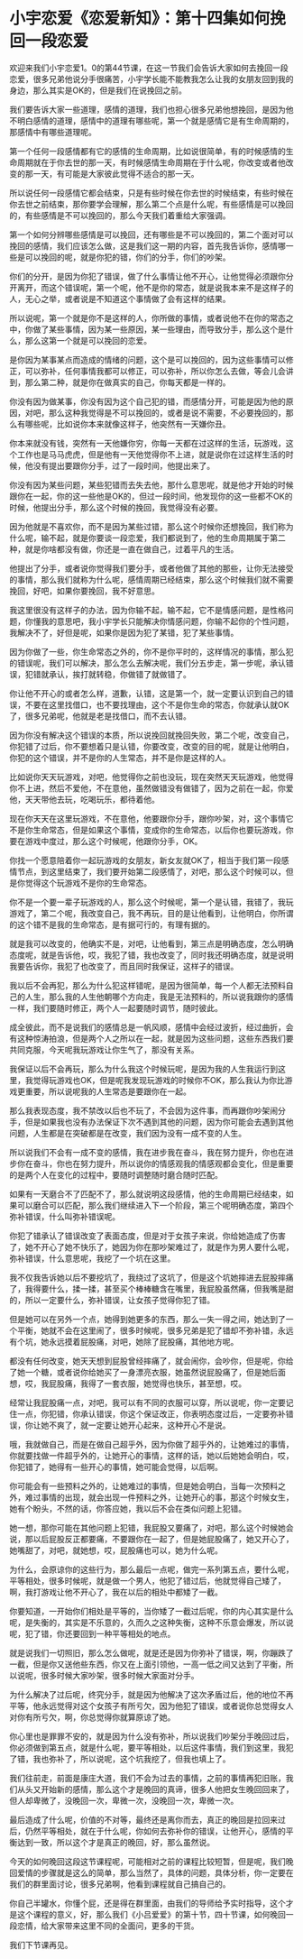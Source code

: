 # 小宇恋爱《恋爱新知》：第十四集如何挽回一段恋爱

欢迎来我们小宇恋爱1。0的第44节课，在这一节我们会告诉大家如何去挽回一段恋爱，很多兄弟他说分手很痛苦，小宇学长能不能教我怎么让我的女朋友回到我的身边，那么其实是OK的，但是我们在说挽回之前。

我们要告诉大家一些道理，感情的道理，我们也担心很多兄弟他想挽回，是因为他不明白感情的道理，感情中的道理有哪些呢，第一个就是感情它是有生命周期的，那感情中有哪些道理呢。

第一个任何一段感情都有它的感情的生命周期，比如说很简单，有的时候感情的生命周期就在于你去世的那一天，有时候感情生命周期在于什么呢，你改变或者他改变的那一天，有可能是大家彼此觉得不适合的那一天。

所以说任何一段感情它都会结束，只是有些时候在你去世的时候结束，有些时候在你去世之前结束，那你要学会理解，那么第二个点是什么呢，有些感情是可以挽回的，有些感情是不可以挽回的，那么今天我们着重给大家强调。

第一个如何分辨哪些感情是可以挽回，还有哪些是不可以挽回的，第二个面对可以挽回的感情，我们应该怎么做，这是我们这一期的内容，首先我告诉你，感情哪一些是可以挽回的呢，就是你犯的错，你们的分手，你们的吵架。

你们的分开，是因为你犯了错误，做了什么事情让他不开心，让他觉得必须跟你分开离开，而这个错误呢，第一个呢，他不是你的常态，就是说我本来不是这样子的人，无心之举，或者说是不知道这个事情做了会有这样的结果。

所以说呢，第一个就是你不是这样的人，你所做的事情，或者说他不在你的常态之中，你做了某些事情，因为某一些原因，某一些理由，而导致分手，那么这个是什么，那么这第一个就是可以挽回的恋爱。

是你因为某事某点而造成的情绪的问题，这个是可以挽回的，因为这些事情可以修正，可以弥补，任何事情我都可以修正，可以弥补，所以你怎么去做，等会儿会讲到，那么第二种，就是你在做真实的自己，你每天都是一样的。

你没有因为做某事，你没有因为这个自己犯的错，而感情分开，可能是因为他的原因，对吧，那么这种我觉得是不可以挽回的，或者是说不需要，不必要挽回的，那么有哪些呢，比如说你本来就像这样子，他突然有一天嫌你丑。

你本来就没有钱，突然有一天他嫌你穷，你每一天都在过这样的生活，玩游戏，这个工作也是马马虎虎，但是他有一天他觉得你不上进，就是说你在过这样生活的时候，他没有提出要跟你分手，过了一段时间，他提出来了。

你没有因为某些问题，某些犯错而去失去他，那什么意思呢，就是他才开始的时候跟你在一起，你的这一些他是OK的，但过一段时间，他发现你的这一些都不OK的时候，他提出分手，那么这个时候的挽回，我觉得没有必要。

因为他就是不喜欢你，而不是因为某些过错，那么这个时候你还想挽回，我们称为什么呢，输不起，就是你要谈一段恋爱，我们都说到了，他的生命周期属于第二种，就是你啥都没有做，你还是一直在做自己，过着平凡的生活。

他提出了分手，或者说你觉得我们要分手，或者他做了其他的那些，让你无法接受的事情，那么我们就称为什么呢，感情周期已经结束，那么这个时候我们就不需要挽回，好吧，如果你要挽回，我不好意思。

我这里很没有这样子的办法，因为你输不起，输不起，它不是情感问题，是性格问题，你懂我的意思吧，我小宇学长只能解决你情感问题，你输不起你的个性问题，我解决不了，好但是呢，如果你是因为犯了某错，犯了某些事情。

因为你做了一些，你生命常态之外的，你不是你平时的，这样情况的事情，那么犯的错误呢，我们可以解决，那么怎么去解决呢，我们分五步走，第一步呢，承认错误，犯错就承认，挨打就转稳，你做错了就做错了。

你让他不开心的或者怎么样，道歉，认错，这是第一个，就一定要认识到自己的错误，不要在这里找借口，也不要找理由，这个不是你生命的常态，你就承认就OK了，很多兄弟呢，他就是老是找借口，而不去认错。

因为你没有解决这个错误的本质，所以说挽回就挽回失败，第二个呢，改变自己，你犯错了过后，你不要想着只是认错，你要改变，改变的目的呢，就是让他明白，你犯的这个错误，并不是你的人生常态，并不是你是这样的人。

比如说你天天玩游戏，对吧，他觉得你之前也没玩，现在突然天天玩游戏，他觉得你不上进，然后不爱他，不在意他，虽然做错没有做错了，因为之前在一起，你爱他，天天带他去玩，吃喝玩乐，都待着他。

现在你天天在这里玩游戏，不在意他，他要跟你分手，跟你吵架，对，这个事情它不是你生命常态，但是如果这个事情，变成你的生命常态，以后你也要玩游戏，你要在游戏中度过，那么这个时候呢，他跟你分手，OK。

你找一个愿意陪着你一起玩游戏的女朋友，新女友就OK了，相当于我们第一段感情节点，到这里结束了，我们要开始第二段感情了，对吧，那么这个时候可以，但是你觉得这个玩游戏不是你的生命常态。

你不是一个要一辈子玩游戏的人，那么这个时候呢，第一个是认错，我错了，我玩游戏了，第二个呢，我改变自己，我不再玩，目的是让他看到，让他明白，你所谓的这个错不是我的生命常态，是有据可行的，有理有据的。

就是我可以改变的，他确实不是，对吧，让他看到，第三点是明确态度，怎么明确态度呢，就是告诉他，哎，我犯了错，我也改变了，同时我还明确态度，就是说明我要告诉你，我犯了也改变了，而且同时我保证，这样子的错误。

我以后不会再犯，那么为什么犯这样错呢，是因为很简单，每一个人都无法预料自己的人生，那么我的人生他朝哪个方向走，我是无法预料的，所以说我跟你的感情一样，我们要随时修正，两个人一起要随时调节，随时彼此。

成全彼此，而不是说我们的感情总是一帆风顺，感情中会经过波折，经过曲折，会有这种惊涛拍浪，但是两个人之所以在一起，就是因为这些问题，这些东西我们要共同克服，今天呢我玩游戏让你生气了，那没有关系。

我保证以后不会再玩，那么为什么我这个时候玩呢，是因为我的人生我运行到这里，我觉得玩游戏也OK，但是呢我发现玩游戏的时候你不OK，那么我认为你比游戏更重要，所以说呢我的人生常态是要跟你在一起。

那么我表现态度，我不禁改以后也不玩了，不会因为这件事，而再跟你吵架闹分手，但是如果我也没有办法保证下次不遇到其他的问题，因为你可能会去遇到其他问题，人生都是在突破都是在改变，我们因为没有一成不变的人生。

所以说我们不会有一成不变的感情，我在进步我在奋斗，我在努力提升，你也在进步你在奋斗，你也在努力提升，所以说你的情感观我的情感观都会变化，但是重要的是两个人在变化的过程中，要随时调整随时磨合随时匹配。

如果有一天磨合不了匹配不了，那么就说明这段感情，他的生命周期已经结束，如果可以磨合可以匹配，那么我们继续进入下一个阶段，第三个呢明确态度，第四个弥补错误，什么叫弥补错误呢。

你犯了错承认了错误改变了表面态度，但是对于女孩子来说，你给她造成了伤害了，她不开心了她不快乐了，她因为你在那吵架难过了，就是作为男人要什么呢，弥补错误，什么意思呢，我挖了一个坑在这里。

我不仅我告诉她以后不要挖坑了，我绕过了这坑了，但是这个坑她摔进去屁股摔痛了，我得要什么，揉一揉，甚至买个棒棒糖含在嘴里，我屁股虽然痛，但我嘴是甜的，所以一定要什么，弥补错误，让女孩子觉得你犯了错。

但是她可以在另外一个点，她得到她更多的东西，那么一失一得之间，她达到了一个平衡，她就不会在这里闹了，很多时候呢，很多兄弟是犯了错却不弥补错，永远有个坑，她永远摸着屁股痛，对吧，她除了屁股痛，其他地方呢。

都没有任何改变，她天天想到屁股曾经摔痛了，就会闹你，会吵你，但是呢，你给了她一个糖，或者说你给她买了一身漂亮衣服，她虽然说屁股痛了，但是她后面想，哎，我屁股痛，我得了一套衣服，她觉得也快乐，甚至想，哎。

经常让我屁股痛一点，对吧，我可以有不同的衣服可以穿，所以说呢，你一定要记住一点，你犯错，你承认错误，你这个保证改正，你表明态度过后，一定要弥补错误，你让她不爽了，就一定要让她开心起来，这种开心不是说。

哦，我就做自己，而是在做自己超乎外，因为你做了超乎外的，让她难过的事情，你就要找做一件超乎外的，让她开心的事情，这样的话，她以后她她会明白，哎，你犯错了，她得有一些开心的事情，她可能会觉得，以后啊。

你可能会有一些预料之外的，让她难过的事情，但是她会明白，当每一次预料之外，难过事情的出现，就会出现一件预料之外，让她开心的事，那这个时候女生，她有个盼头，不然的话，你答应她，我以后不会在类似问题上犯错。

她一想，那你可能在其他问题上犯错，我屁股又要痛了，对吧，那么这个时候她会说，那以后屁股反正都要痛，不要跟你在一起了，但是她屁股痛了，她又开心了，她嘴甜了，对吧，就她想，哎，屁股痛也可以，她为什么呢。

为什么，会原谅你的这些行为，那么最后一点呢，做完一系列第五点，要什么呢，平等相处，很多时候呢，就是做一个男人，他犯了错过后，他就觉得自己矮了，啊，我打游戏让他不开心了，我在以后的相处中都矮了一截。

你要知道，一开始你们相处是平等的，当你矮了一截过后呢，你的内心其实是什么呢，是失衡的，其实是不乐意的，久而久之这种失衡，这种不乐意会爆发，所以说呢，犯了错，你还要回到一种平等相处的地点。

就是说我们一切照旧，那么怎么做呢，就是还是因为你弥补了错误，啊，你蹦跌了一截，但是你又送他些东西，你又在上面引领他，一高一低之间又达到了平衡，所以说呢，很多时候大家吵架，很多时候大家面对分手。

为什么解决了过后呢，终究分手，就是因为他解决了这次矛盾过后，他的地位不再平等，他永远觉得对这个女孩子有所亏欠，因为他犯了错误，或者说你总觉得女人对你有所亏欠，啊，你总觉得你就算原谅了她。

你心里也是罪罪不安的，就是因为什么没有弥补，所以说我们吵架分手晚回过后，你必须做到第五点，就是什么呢，要平等相处，以后这件事情，我们到这里，我犯了错，我也弥补了，所以说呢，这个坑我挖了，但我也填上了。

我们往前走，前面是康庄大道，我们不会为过去的事情，之前的事情再犯旧账，我们从头又开始新的感情，那么这个才是晚回的真谛，很多人他把女生晚回回来了，但人却卑微了，没晚回一次，卑微一次，没晚回一次，卑微一次。

最后造成了什么呢，价值的不对等，最终还是离你而去，真正的晚回是拉回来过后，仍然平等相处，就在于什么呢，你如何去弥补你的错误，让他开心，感情的平衡达到一致，所以这个才是真正的晚回，好，那么虽然说。

今天的如何晚回这段这节课程呢，可能相对之前的课程比较短暂，但是呢，我们晚回爱情的步骤就是这么的简单，那么当然了，具体的问题，具体分析，你一定要在我们的群里面讨论，很多兄弟啊，他看到课程就自己搞自己的。

你自己半罐水，你懂个屁，还是得在群里面，由我们的导师给予实时指导，这个才是这个课程的意义，好，那么我们《小吕爱爱》的第十节，四十节课，如何晚回一段恋情，给大家带来这里不同的全面问，更多的干货。

我们下节课再见。